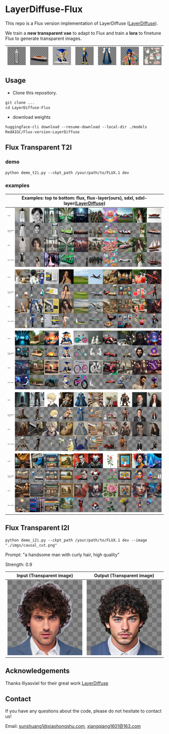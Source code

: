 
# LayerDiffuse-Flux
This repo is a Flux version implementation of LayerDiffuse ([LayerDiffuse](https://github.com/lllyasviel/LayerDiffuse)).

We train a **new transparent vae** to adapt to Flux and train a **lora** to finetune Flux to generate transparent images.

|![](./imgs/top_examples/bottle_vis.png)|![](./imgs/top_examples/boat_vis.png)|![](./imgs/top_examples/cat_doctor_vis.png)|![](./imgs/top_examples/dragonball_vis.png)|![](./imgs/top_examples/dress_vis.png)|![](./imgs/top_examples/half_vis.png)|![](./imgs/top_examples/stickers_vis.png)|
|:-:|:-:|:-:|:-:|:-:|:-:|:-:|
## Usage

+ Clone this repository.
```shell
git clone ...
cd LayerDiffuse-Flux
```
+ download weights
``` shell
huggingface-cli download --resume-download --local-dir ./models RedAIGC/Flux-version-LayerDiffuse 
```

## Flux Transparent T2I
### demo
```shell
python demo_t2i.py --ckpt_path /your/path/to/FLUX.1 dev
```
### examples

| Examples: top to bottom: flux, flux-layer(ours), sdxl, sdxl-layer([LayerDiffuse](https://github.com/lllyasviel/LayerDiffuse))        |
|------------------------------------|
|![](./imgs/flux_layer_t2i_examples/test0_10_vis.jpg)|
|![](./imgs/flux_layer_t2i_examples/test10_20_vis.jpg)|
|![](./imgs/flux_layer_t2i_examples/test20_30_vis.jpg)|
|![](./imgs/flux_layer_t2i_examples/test30_40_vis.jpg)|
|![](./imgs/flux_layer_t2i_examples/test40_50_vis.jpg)|



## Flux Transparent I2I
```shell
python demo_i2i.py --ckpt_path /your/path/to/FLUX.1 dev --image "./imgs/causal_cut.png" 
```
Prompt: "a handsome man with curly hair, high quality"

Strength: 0.9

| Input (Transparent image)          | Output (Transparent image)                 |
|------------------------------------|--------------------------------------------|
| ![img](imgs/causal_cut_vis.png)        | ![img](imgs/causal_cut_output_vis.png) | 

## Acknowledgements
Thanks lllyasviel for their great work [LayerDiffuse](https://github.com/lllyasviel/LayerDiffuse)

## Contact
If you have any questions about the code, please do not hesitate to contact us!

Email: sunshuang1@xiaohongshu.com, xiangqiang1601@163.com
